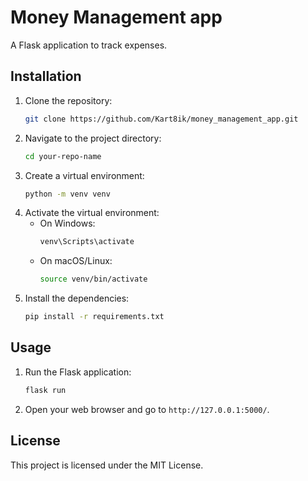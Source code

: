 # Money Management app

A Flask application to track expenses.

## Installation

1. Clone the repository:
   ```sh
   git clone https://github.com/Kart8ik/money_management_app.git
   ```
2. Navigate to the project directory:
   ```sh
   cd your-repo-name
   ```
3. Create a virtual environment:
   ```sh
   python -m venv venv
   ```
4. Activate the virtual environment:
   - On Windows:
     ```sh
     venv\Scripts\activate
     ```
   - On macOS/Linux:
     ```sh
     source venv/bin/activate
     ```
5. Install the dependencies:
   ```sh
   pip install -r requirements.txt
   ```

## Usage

1. Run the Flask application:
   ```sh
   flask run
   ```
2. Open your web browser and go to `http://127.0.0.1:5000/`.

## License

This project is licensed under the MIT License.
